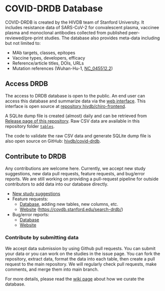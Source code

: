 # COVID-DRDB Database

COVID-DRDB is created by the HIVDB team of Stanford University. It includes
resistance data of SARS-CoV-2 for convalescent plasma, vaccinee plasma and
monoclonal antibodies collected from published peer-reviewed/pre-print studies.
The database also provides meta-data including but not limited to:

- MAb targets, classes, epitopes
- Vaccine types, developers, efficacy
- Reference/article titles, DOIs, URLs
- Mutation references (Wuhan-Hu-1, [NC_045512.2](https://www.ncbi.nlm.nih.gov/nuccore/1798174254))

## Access DRDB

The access to DRDB database is open to the public. An end user can access this
database and summarize data via the [web
interface](https://covdb.stanford.edu/page/susceptibility-data/). This interface
is open source at [repository
hivdb/chiro-frontend](https://github.com/hivdb/chiro-frontend).

A SQLite dump file is created (almost) daily and can be retrieved from [Release
page of this repository](https://github.com/hivdb/covid-drdb-payload/releases).
Raw CSV data are available in this repository folder
[`tables`](https://github.com/hivdb/covid-drdb-payload/tree/master/tables).

The code to validate the raw CSV data and generate SQLite dump file is also open
source on GitHub: [hivdb/covid-drdb](https://github.com/hivdb/covid-drdb).


## Contribute to DRDB

Any contributions are welcome here. Currently, we accept new study suggestions,
new data pull requests, feature requests, and bug/error reports. We are still 
working on providing a pull-request pipeline for outside contributors to add 
data into our database directly.

- [New study suggestions][NEWREF]
- Feature requests:
  - [Database][DBFR], adding new tables, new columns, etc.
  - [Website][WFR] (https://covdb.stanford.edu/search-drdb/)
- Bug/error reports:
  - [Database][DBBUG]
  - [Website][WBUG]
  

[DBFR]: https://github.com/hivdb/covid-drdb/issues/new?assignees=philiptzou&labels=enhancement&title=[FR]
[WFR]: https://github.com/hivdb/chiro-frontend/issues/new?assignees=philiptzou&labels=enhancement&title=[FR]
[NEWREF]: https://github.com/hivdb/covid-drdb-payload/issues/new?assignees=&labels=enhancement&template=suggest-new-study.md&title=%5BNew%5D
[DBBUG]: https://github.com/hivdb/covid-drdb-payload/issues/new?assignees=KaimingTao%2C+philiptzou&labels=bug&template=data-error-report.md&title=%5BBUG%5D
[WBUG]: https://github.com/hivdb/chiro-frontend/issues/new?assignees=philiptzou&labels=bug&title=[BUG]

### Contribute by submitting data

We accept data submission by using Github pull requests. You can submit your data or
you can work on the studies in the issue page. You can fork the repository, extract data, 
format the data into each table, then create a pull request to the main repository. 
We will regularly check pull requests, make comments, and merge them into main branch.

For more details, please read the [wiki page](https://github.com/hivdb/covid-drdb-payload/wiki) about how we curate the database.
